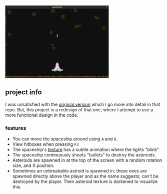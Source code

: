![showcase](docs/showcase.gif)

## project info
I was unsatisfied with the [original version](https://github.com/thepigeongenerator/SpaceShooter) which I go more into detail in that repo. But, this project is a redesign of that one, where I attempt to use a more functional design in the code.

### features
- You can move the spaceship around using `A` and `D`.
- View hitboxes when pressing `F3`
- The spaceship's [texture](./SpaceShooter2/Content/spaceship/) has a subtle animation where the lights "blink"
- The spaceship continuously shoots "bullets" to destroy the asteroids.
- Asteroids are spawned in at the top of the screen with a random rotation size, and X position.
- Sometimes an unbreakable astroid is spawned in; these ones are spawned directly above the player and as the name suggests; can't be destroyed by the player. Their asteroid texture is darkened to visualize this.
